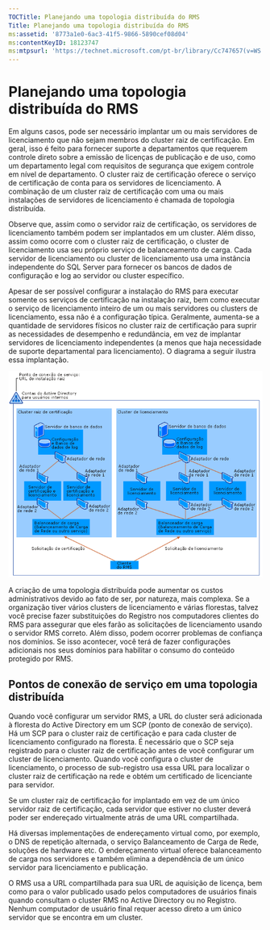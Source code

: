 ```yaml
---
TOCTitle: Planejando uma topologia distribuída do RMS
Title: Planejando uma topologia distribuída do RMS
ms:assetid: '8773a1e0-6ac3-41f5-9866-5890cef08d04'
ms:contentKeyID: 18123747
ms:mtpsurl: 'https://technet.microsoft.com/pt-br/library/Cc747657(v=WS.10)'
---
```


Planejando uma topologia distribuída do RMS
===========================================

Em alguns casos, pode ser necessário implantar um ou mais servidores de licenciamento que não sejam membros do cluster raiz de certificação. Em geral, isso é feito para fornecer suporte a departamentos que requerem controle direto sobre a emissão de licenças de publicação e de uso, como um departamento legal com requisitos de segurança que exigem controle em nível de departamento. O cluster raiz de certificação oferece o serviço de certificação de conta para os servidores de licenciamento. A combinação de um cluster raiz de certificação com uma ou mais instalações de servidores de licenciamento é chamada de topologia distribuída.

Observe que, assim como o servidor raiz de certificação, os servidores de licenciamento também podem ser implantados em um cluster. Além disso, assim como ocorre com o cluster raiz de certificação, o cluster de licenciamento usa seu próprio serviço de balanceamento de carga. Cada servidor de licenciamento ou cluster de licenciamento usa uma instância independente do SQL Server para fornecer os bancos de dados de configuração e log ao servidor ou cluster específico.

Apesar de ser possível configurar a instalação do RMS para executar somente os serviços de certificação na instalação raiz, bem como executar o serviço de licenciamento inteiro de um ou mais servidores ou clusters de licenciamento, essa não é a configuração típica. Geralmente, aumenta-se a quantidade de servidores físicos no cluster raiz de certificação para suprir as necessidades de desempenho e redundância, em vez de implantar servidores de licenciamento independentes (a menos que haja necessidade de suporte departamental para licenciamento). O diagrama a seguir ilustra essa implantação.

![](images/Cc747657.01fa5a85-5711-41aa-932a-124049d34186(WS.10).gif)

A criação de uma topologia distribuída pode aumentar os custos administrativos devido ao fato de ser, por natureza, mais complexa. Se a organização tiver vários clusters de licenciamento e várias florestas, talvez você precise fazer substituições do Registro nos computadores clientes do RMS para assegurar que eles farão as solicitações de licenciamento usando o servidor RMS correto. Além disso, podem ocorrer problemas de confiança nos domínios. Se isso acontecer, você terá de fazer configurações adicionais nos seus domínios para habilitar o consumo do conteúdo protegido por RMS.

Pontos de conexão de serviço em uma topologia distribuída
---------------------------------------------------------

Quando você configurar um servidor RMS, a URL do cluster será adicionada à floresta do Active Directory em um SCP (ponto de conexão de serviço). Há um SCP para o cluster raiz de certificação e para cada cluster de licenciamento configurado na floresta. É necessário que o SCP seja registrado para o cluster raiz de certificação antes de você configurar um cluster de licenciamento. Quando você configura o cluster de licenciamento, o processo de sub-registro usa essa URL para localizar o cluster raiz de certificação na rede e obtém um certificado de licenciante para servidor.

Se um cluster raiz de certificação for implantado em vez de um único servidor raiz de certificação, cada servidor que estiver no cluster deverá poder ser endereçado virtualmente atrás de uma URL compartilhada.

Há diversas implementações de endereçamento virtual como, por exemplo, o DNS de repetição alternada, o serviço Balanceamento de Carga de Rede, soluções de hardware etc. O endereçamento virtual oferece balanceamento de carga nos servidores e também elimina a dependência de um único servidor para licenciamento e publicação.

O RMS usa a URL compartilhada para sua URL de aquisição de licença, bem como para o valor publicado usado pelos computadores de usuários finais quando consultam o cluster RMS no Active Directory ou no Registro. Nenhum computador de usuário final requer acesso direto a um único servidor que se encontra em um cluster.
